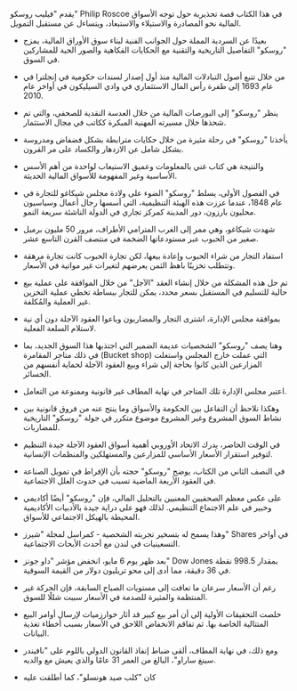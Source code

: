 يقدم "فيليب روسكو" Philip Roscoe في هذا الكتاب قصة تحذيرية حول توجه الأسواق المالية نحو المصادرة والاستيلاء والاستبعاد، ويتساءل عن مستقبل التمويل.

 

- بعيدًا عن السردية المملة حول الجوانب الفنية لبناء سوق الأوراق المالية، يمزج "روسكو" التفاصيل التاريخية والتقنية مع الحكايات الفكاهية والصور الحية للمشاركين في السوق.

 

- من خلال تتبع أصول التبادلات المالية منذ أول إصدار لسندات حكومية في إنجلترا في عام 1693 إلى طفرة رأس المال الاستثماري في وادي السيليكون في أواخر عام 2010.

 

- ينظر "روسكو" إلى البورصات المالية من خلال العدسة النقدية للصحفي، والتي تم شحذها خلال مسيرته المهنية المبكرة ككاتب في مجال الاستثمار.

 

- يأخذنا "روسكو" في رحلة مثيرة من خلال حكايات مترابطة بشكل فضفاض ومدروسة بشكل شامل عن الازدهار والكساد على مر القرون.

 

- والنتيجة هي كتاب غني بالمعلومات وعميق الاستيعاب لواحدة من أهم الأسس الأساسية وغير المفهومة للأسواق المالية الحديثة.

 



 

- في الفصول الأولى، يسلط "روسكو" الضوء على ولادة مجلس شيكاغو للتجارة في عام 1848، عندما عززت هذه الهيئة التنظيمية، التي أسسها رجال أعمال وسياسيون محليون بارزون، دور المدينة كمركز تجاري في الدولة الناشئة سريعة النمو.

 

- شهدت شيكاغو، وهي ممر إلى الغرب المترامي الأطراف، مرور 50 مليون برميل صغير من الحبوب عبر مستودعاتها الضخمة في منتصف القرن التاسع عشر.

 

- استفاد التجار من شراء الحبوب وإعادة بيعها، لكن تجارة الحبوب كانت تجارة مرهقة وتتطلب تخزينًا باهظ الثمن يعرضهم لتغيرات غير مواتية في الأسعار.

 

- تم حل هذه المشكلة من خلال إنشاء العقد "الآجل" من خلال الموافقة على عملية بيع حالية للتسليم في المستقبل بسعر محدد، يمكن للتجار ببساطة تخطي عملية التخزين غير العملية والمُكلفة.

 

- بموافقة مجلس الإدارة، اشترى التجار والمضاربون وباعوا العقود الآجلة دون أي نية لاستلام السلعة الفعلية.

 

- وهنا يصف "روسكو" الشخصيات عديمة الضمير التي اجتذبها هذا السوق الجديد، بما في ذلك متاجر المقامرة (Bucket shop) التي عملت خارج المجلس واستغلت المزارعين الذين كانوا بحاجة إلى شراء وبيع العقود الآجلة لحماية أنفسهم من الخسائر.

 

- اعتبر مجلس الإدارة تلك المتاجر في نهاية المطاف غير قانونية وممنوعة من التعامل.

 

- وهكذا نلاحظ أن التفاعل بين الحكومة والأسواق وما ينتج عنه من فروق قانونية بين نشاط السوق المشروع وغير المشروع موضوع متكرر في جولة "روسكو" التاريخية للمضاربات.

 

- في الوقت الحاضر، يدرك الاتحاد الأوروبي أهمية أسواق العقود الآجلة جيدة التنظيم لتوفير استقرار الأسعار الأساسي للمزارعين والمستهلكين والمنظمات الإنسانية.

 

- في النصف الثاني من الكتاب، يوضح "روسكو" حجته بأن الإفراط في تمويل الصناعة في العقود الأربعة الماضية تسبب في حدوث العلل الاجتماعية.

 

- على عكس معظم الصحفيين المعنيين بالتحليل المالي، فإن "روسكو" أيضًا أكاديمي وخبير في علم الاجتماع التنظيمي. لذلك فهو على دراية جيدة بالأدبيات الأكاديمية المحيطة بالهيكل الاجتماعي للأسواق.

 

- وهذا يسمح له بتسخير تجربته الشخصية - كمراسل لمجلة "شيرز" Shares في أواخر التسعينيات في لندن مع أحدث الأبحاث الاجتماعية.

 

- بعد ظهر يوم 6 مايو، انخفض مؤشر "داو جونز" Dow Jones بمقدار 998.5 نقطة في 36 دقيقة، مما أدى إلى محو تريليون دولار من القيمة السوقية.

 

- رغم أن الأسعار سرعان ما تعافت إلى مستويات الصباح السابقة، فإن الحركة غير المنتظمة والمثيرة للصدمة في الأسعار سببت شللًا للسوق.

 

- خلصت التحقيقات الأولية إلى أن أمر بيع كبير قد أثار خوارزميات لإرسال أوامر البيع المتتالية الخاصة بها. ثم تفاقم الانخفاض اللاحق في الأسعار بسبب أخطاء تغذية البيانات.

 

- ومع ذلك، في نهاية المطاف، ألقى ضباط إنفاذ القانون الدولي باللوم على "نافيندر سينغ ساراو"، البالغ من العمر 31 عامًا والذي يعيش مع والديه.

 

- كان "كلب صيد هونسلو"، كما أطلقت عليه 
